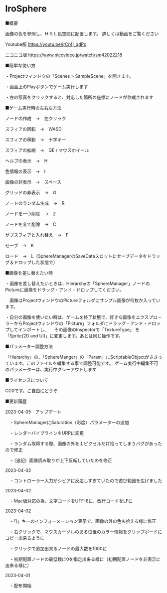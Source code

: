# IroSphere



■概要

画像の色を参照し、ＨＳＬ色空間に配置します。
詳しくは動画をご覧ください

Youtube版
https://youtu.be/jrCr4j_qdPo

ニコニコ版
https://www.nicovideo.jp/watch/sm42022218



■簡単な使い方

・Projectウィンドウの「Scenes > SampleScene」を開きます。

・画面上のPlayボタンでゲーム実行します

・左の写真をクリックすると、対応した箇所の座標にノードが作成されます



■ゲーム実行時の左右左方法

ノードの作成　→　左クリック

スフィアの回転　→　WASD

スフィアの移動　→　十字キー  

スフィアの拡縮　→　QE / マウスホイール

ヘルプの表示　→　H

色情報の表示　→　I

画像の非表示　→　スペース

グリッドの非表示　→　G

ノードのランダム生成　→　R

ノードを一つ削除　→　Z

ノードを全て削除　→　C

サブスフィアと入れ替え　→　F

セーブ　→　K

ロード　→　L（SphereManagerのSaveDataスロットにセーブデータをドラッグ＆ドロップした状態で）



■画像を差し替えたい時


・画像を差し替えたいときは、Hierarchyの「SphereManager」ノードのPictureに画像をドラッグ・アンド・ドロップしてください。

　画像はProjectウィンドウのPictureフォルダにサンプル画像が何枚か入っています。

・自分の画像を使いたい時は、ゲームを終了状態で、好きな画像をエクスプローラーからProjectウィンドウの「Picture」フォルダにドラッグ・アンド・ドロップしてインポートし、
　その画像のInspectorで「TextureType」 を「Sprite(2D and UI)」に変更します。あとは同じ操作です。

 
 
■パラメーター調整方法

「Hierarchy」の、「SphereManger」の「Param」にScriptableObjectがささっています。このファイルを編集する事で調整可能です。 
ゲーム実行中編集不可のパラメーターは、実行中グレーアウトします
 
  ■ライセンスについて
  
CC0です。ご自由にどうぞ



■更新履歴


2023-04-05　アップデート

　・SphereManagerにSaturation（彩度）パラメーターの追加

　・レンダーパイプラインをURPに変更

　・ランダム取得する際、画像の外を１ピクセルだけ拾ってしまうバグがあったので修正

　・（追記）画像読み取りが上下反転していたのを修正

2023-04-02

　・コントローラー入力がシビアに反応しすぎていたので遊び範囲を広げました


2023-04-02

　・Mac版対応の為、文字コードをUTF-8に、改行コードをLFに


2023-04-02

　・「I」キーのインフォーメーション表示で、画像の外の色も拾える様に修正

　・右クリックで、マウスカーソルのある位置のカラー情報をクリップボードにコピー出来るように

　・クリックで追加出来るノードの最大数を1000に

　・初期配置ノードの最低数に0を指定出来る様に（初期配置ノードを非表示に出来る様に）


2023-04-01

　・配布開始
